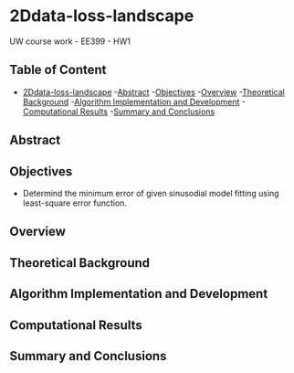 # 2Ddata-loss-landscape
UW course work - EE399 - HW1

## Table of Content
- [2Ddata-loss-landscape](#2ddata-loss-landscape)
  -[Abstract](#abstract)
  -[Objectives](#objective)
  -[Overview](#overview)
  -[Theoretical Background](#theoretical-background)
  -[Algorithm Implementation and Development](#algorithm-implementation-and-development)
  -[Computational Results](#computational-results)
  -[Summary and Conclusions](#summary-and-conclusions)

## Abstract

## Objectives
- Determind the minimum error of given sinusodial model fitting using least-square error function. 

## Overview

## Theoretical Background

## Algorithm Implementation and Development 

## Computational Results

## Summary and Conclusions

